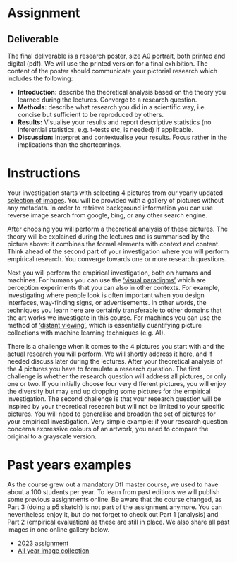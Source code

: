 # Assignment

## Deliverable
The final deliverable is a research poster, size A0 portrait, both printed and digital (pdf). We will use the printed version for a final exhibition. The content of the poster should communicate your pictorial research which includes the following:
- **Introduction:** describe the theoretical analysis based on the theory you learned during the lectures. Converge to a research question.
- **Methods:** describe what research you did in a scientific way, i.e. concise but sufficient to be reproduced by others.
- **Results:** Visualise your results and report descriptive statistics (no inferential statistics, e.g. t-tests etc, is needed) if applicable.
- **Discussion:** Interpret and contextualise your results. Focus rather in the implications than the shortcomings.

# Instructions
Your investigation starts with selecting 4 pictures from our yearly updated [selection of images](https://whenimagesremain.github.io/selection2024.html). You will be provided with a gallery of pictures without any metadata. In order to retrieve background information you can use reverse image search from google, bing, or any other search engine.

After choosing you will perform a theoretical analysis of these pictures. The theory will be explained during the lectures and is summarised by the picture above: it combines the formal elements with context and content. Think ahead of the second part of your investigation where you will perform empirical research. You converge towards one or more research questions.

Next you will perform the empirical investigation, both on humans and machines. For humans you can use the [‘visual paradigms’](https://whenimagesremain.github.io/ExperimentalParadigms.html) which are perception experiments that you can also in other contexts. For example, investigating where people look is often important when you design interfaces, way-finding signs, or advertisements. In other words, the techniques you learn here are certainly transferable to other domains that the art works we investigate in this course. For machines you can use the method of [‘distant viewing’](https://whenimagesremain.github.io/distantviewing.html), which is essentially quantifying picture collections with machine learning techniques (e.g. AI).

There is a challenge when it comes to the 4 pictures you start with and the actual research you will perform. We will shortly address it here, and if needed discuss later during the lectures. After your theoretical analysis of the 4 pictures you have to formulate a research question. The first challenge is whether the research question will address all pictures, or only one or two. If you initially choose four very different pictures, you will enjoy the diversity but may end up dropping some pictures for the empirical investigation. The second challenge is that your research question will be inspired by your theoretical research but will not be limited to your specific pictures. You will need to generalise and broaden the set of pictures for your empirical investigation. Very simple example: if your research question concerns expressive colours of an artwork, you need to compare the original to a grayscale version.

# Past years examples
As the course grew out a mandatory DfI master course, we used to have about a 100 students per year. To learn from past editions we will publish some previous assignments online. Be aware that the course changed, as Part 3 (doing a p5 sketch) is not part of the assignment anymore. You can nevertheless enjoy it, but do not forget to check out Part 1 (analysis) and Part 2 (empirical evaluation) as these are still in place. We also share all past images in one online gallery below.
- [2023 assignment](https://legendary-sleep-c11.notion.site/VCD-Museum-2023-13cc1dec45bb80faa749fbb59d043fcc)
- [All year image collection](https://visionanddepiction.s3.eu-central-1.amazonaws.com/grandgallery.html)
